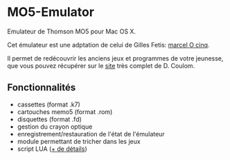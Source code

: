 # MO5-Emulator
Emulateur de Thomson MO5 pour Mac OS X.

Cet émulateur est une adptation de celui de Gilles Fetis: [marcel O cinq](https://sourceforge.net/projects/marcel/?source=directory).

Il permet de redécouvrir les anciens jeux et programmes de votre jeunesse, que vous pouvez récupérer sur le [site](http://dcmoto.free.fr/programmes/_html/index.html) très complet de D. Coulom.

## Fonctionnalités

- cassettes (format .k7)
- cartouches memo5 (format .rom)
- disquettes (format .fd)
- gestion du crayon optique
- enregistrement/restauration de l'état de l'émulateur
- module permettant de tricher dans les jeux
- script LUA ([+ de détails](lua.md))


